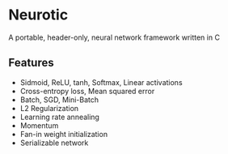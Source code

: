 # Neurotic
A portable, header-only, neural network framework written in C

## Features
* Sidmoid, ReLU, tanh, Softmax, Linear activations
* Cross-entropy loss, Mean squared error
* Batch, SGD, Mini-Batch
* L2 Regularization
* Learning rate annealing
* Momentum
* Fan-in weight initialization
* Serializable network